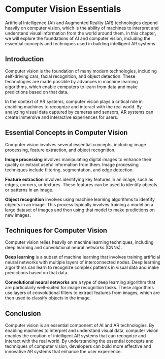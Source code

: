 Computer Vision Essentials
=============================================================================

Artificial Intelligence (AI) and Augmented Reality (AR) technologies depend heavily on computer vision, which is the ability of machines to interpret and understand visual information from the world around them. In this chapter, we will explore the foundations of AI and computer vision, including the essential concepts and techniques used in building intelligent AR systems.

Introduction
------------

Computer vision is the foundation of many modern technologies, including self-driving cars, facial recognition, and object detection. These technologies are made possible by advances in machine learning algorithms, which enable computers to learn from data and make predictions based on that data.

In the context of AR systems, computer vision plays a critical role in enabling machines to recognize and interact with the real world. By analyzing visual data captured by cameras and sensors, AR systems can create immersive and interactive experiences for users.

Essential Concepts in Computer Vision
-------------------------------------

Computer vision involves several essential concepts, including image processing, feature extraction, and object recognition.

**Image processing** involves manipulating digital images to enhance their quality or extract useful information from them. Image processing techniques include filtering, segmentation, and edge detection.

**Feature extraction** involves identifying key features in an image, such as edges, corners, or textures. These features can be used to identify objects or patterns in an image.

**Object recognition** involves using machine learning algorithms to identify objects in an image. This process typically involves training a model on a large dataset of images and then using that model to make predictions on new images.

Techniques for Computer Vision
------------------------------

Computer vision relies heavily on machine learning techniques, including deep learning and convolutional neural networks (CNNs).

**Deep learning** is a subset of machine learning that involves training artificial neural networks with multiple layers of interconnected nodes. Deep learning algorithms can learn to recognize complex patterns in visual data and make predictions based on that data.

**Convolutional neural networks** are a type of deep learning algorithm that are particularly well-suited for image recognition tasks. These algorithms use layers of convolutional filters to extract features from images, which are then used to classify objects in the image.

Conclusion
----------

Computer vision is an essential component of AI and AR technologies. By enabling machines to interpret and understand visual data, computer vision enables the creation of intelligent AR systems that can recognize and interact with the real world. By understanding the essential concepts and techniques of computer vision, developers can build more effective and innovative AR systems that enhance the user experience.
